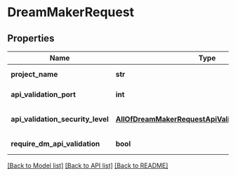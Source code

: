 # DreamMakerRequest

## Properties
Name | Type | Description | Notes
------------ | ------------- | ------------- | -------------
**project_name** | **str** | The name of the .dme file the server tries to compile with without the extension. | [optional] 
**api_validation_port** | **int** | The port used during compilation to validate the DMAPI | [optional] 
**api_validation_security_level** | [**AllOfDreamMakerRequestApiValidationSecurityLevel**](AllOfDreamMakerRequestApiValidationSecurityLevel.md) | The Tgstation.Server.Api.Models.DreamDaemonSecurity level used to validate the DMAPI | [optional] 
**require_dm_api_validation** | **bool** | If API validation should be required for a deployment to succeed. | [optional] 

[[Back to Model list]](../README.md#documentation-for-models) [[Back to API list]](../README.md#documentation-for-api-endpoints) [[Back to README]](../README.md)


